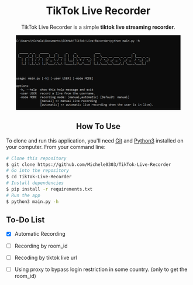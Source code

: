 <div align="center">

# TikTok Live Recorder

TikTok Live Recorder is a simple **tiktok live streaming recorder**.

<img src="/assets/sample.png" width="450px">


## How To Use
</div>
  
To clone and run this application, you'll need [Git](https://git-scm.com) and [Python3](https://www.python.org/downloads/) installed on your computer. From your command line:

```bash
# Clone this repository
$ git clone https://github.com/Michele0303/TikTok-Live-Recorder
# Go into the repository
$ cd TikTok-Live-Recorder
# Install dependencies
$ pip install -r requirements.txt
# Run the app
$ python3 main.py -h
```

## To-Do List
- [x] Automatic Recording
- [ ] Recording by room_id
- [ ] Recoding by tiktok live url
- [ ] Using proxy to bypass login restriction in some country. (only to get the room_id)
  

